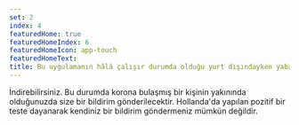 ```yaml
---
set: 2
index: 4
featuredHome: true
featuredHomeIndex: 6
featuredHomeIcon: app-touch
featuredHomeText: 
title: Bu uygulamanın hâlâ çalışır durumda olduğu yurt dışındayken yabancı bir korona bildirim uygulamasını indirebilir miyim?
---
```

İndirebilirsiniz. Bu durumda korona bulaşmış bir kişinin yakınında olduğunuzda size bir bildirim gönderilecektir. Hollanda'da yapılan pozitif bir teste dayanarak kendiniz bir bildirim göndermeniz mümkün değildir.
